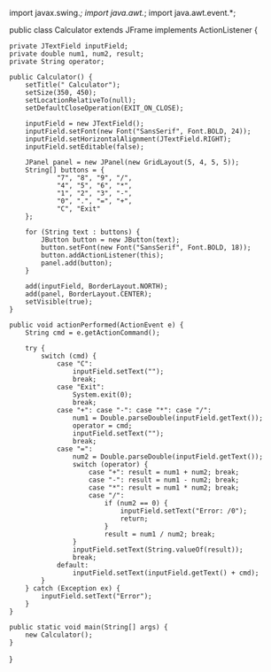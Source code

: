 import javax.swing.*;
import java.awt.*;
import java.awt.event.*;

public class Calculator extends JFrame implements ActionListener {

    private JTextField inputField;
    private double num1, num2, result;
    private String operator;

    public Calculator() {
        setTitle(" Calculator");
        setSize(350, 450);
        setLocationRelativeTo(null);
        setDefaultCloseOperation(EXIT_ON_CLOSE);

        inputField = new JTextField();
        inputField.setFont(new Font("SansSerif", Font.BOLD, 24));
        inputField.setHorizontalAlignment(JTextField.RIGHT);
        inputField.setEditable(false);

        JPanel panel = new JPanel(new GridLayout(5, 4, 5, 5));
        String[] buttons = {
                "7", "8", "9", "/",
                "4", "5", "6", "*",
                "1", "2", "3", "-",
                "0", ".", "=", "+",
                "C", "Exit"
        };

        for (String text : buttons) {
            JButton button = new JButton(text);
            button.setFont(new Font("SansSerif", Font.BOLD, 18));
            button.addActionListener(this);
            panel.add(button);
        }

        add(inputField, BorderLayout.NORTH);
        add(panel, BorderLayout.CENTER);
        setVisible(true);
    }

    public void actionPerformed(ActionEvent e) {
        String cmd = e.getActionCommand();

        try {
            switch (cmd) {
                case "C":
                    inputField.setText("");
                    break;
                case "Exit":
                    System.exit(0);
                    break;
                case "+": case "-": case "*": case "/":
                    num1 = Double.parseDouble(inputField.getText());
                    operator = cmd;
                    inputField.setText("");
                    break;
                case "=":
                    num2 = Double.parseDouble(inputField.getText());
                    switch (operator) {
                        case "+": result = num1 + num2; break;
                        case "-": result = num1 - num2; break;
                        case "*": result = num1 * num2; break;
                        case "/":
                            if (num2 == 0) {
                                inputField.setText("Error: /0");
                                return;
                            }
                            result = num1 / num2; break;
                    }
                    inputField.setText(String.valueOf(result));
                    break;
                default:
                    inputField.setText(inputField.getText() + cmd);
            }
        } catch (Exception ex) {
            inputField.setText("Error");
        }
    }

    public static void main(String[] args) {
        new Calculator();
    }
}

